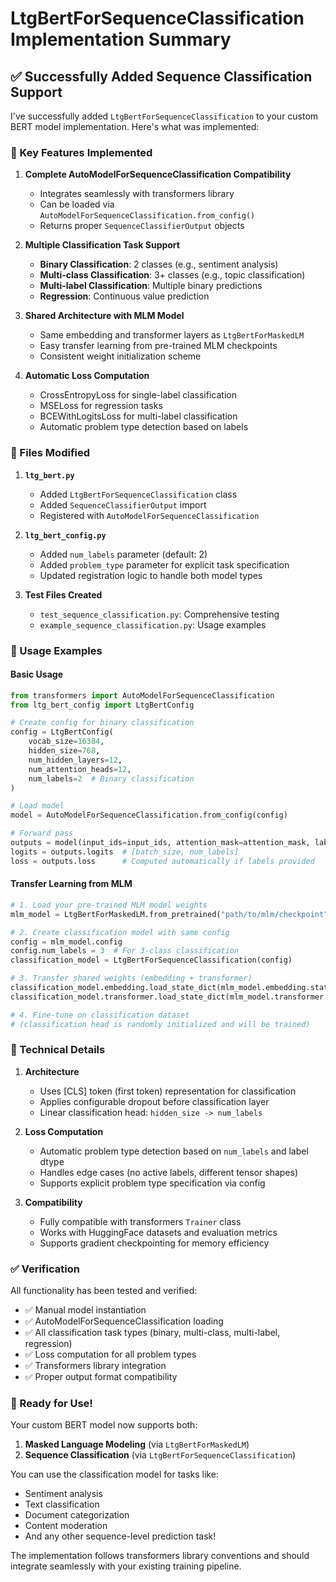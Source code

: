 # LtgBertForSequenceClassification Implementation Summary

## ✅ Successfully Added Sequence Classification Support

I've successfully added `LtgBertForSequenceClassification` to your custom BERT model implementation. Here's what was implemented:

### 🎯 Key Features Implemented

1. **Complete AutoModelForSequenceClassification Compatibility**
   - Integrates seamlessly with transformers library
   - Can be loaded via `AutoModelForSequenceClassification.from_config()`
   - Returns proper `SequenceClassifierOutput` objects

2. **Multiple Classification Task Support**
   - **Binary Classification**: 2 classes (e.g., sentiment analysis)
   - **Multi-class Classification**: 3+ classes (e.g., topic classification)
   - **Multi-label Classification**: Multiple binary predictions
   - **Regression**: Continuous value prediction

3. **Shared Architecture with MLM Model**
   - Same embedding and transformer layers as `LtgBertForMaskedLM`
   - Easy transfer learning from pre-trained MLM checkpoints
   - Consistent weight initialization scheme

4. **Automatic Loss Computation**
   - CrossEntropyLoss for single-label classification
   - MSELoss for regression tasks
   - BCEWithLogitsLoss for multi-label classification
   - Automatic problem type detection based on labels

### 📁 Files Modified

1. **`ltg_bert.py`**
   - Added `LtgBertForSequenceClassification` class
   - Added `SequenceClassifierOutput` import
   - Registered with `AutoModelForSequenceClassification`

2. **`ltg_bert_config.py`**
   - Added `num_labels` parameter (default: 2)
   - Added `problem_type` parameter for explicit task specification
   - Updated registration logic to handle both model types

3. **Test Files Created**
   - `test_sequence_classification.py`: Comprehensive testing
   - `example_sequence_classification.py`: Usage examples

### 🚀 Usage Examples

#### Basic Usage
```python
from transformers import AutoModelForSequenceClassification
from ltg_bert_config import LtgBertConfig

# Create config for binary classification
config = LtgBertConfig(
    vocab_size=16384,
    hidden_size=768,
    num_hidden_layers=12,
    num_attention_heads=12,
    num_labels=2  # Binary classification
)

# Load model
model = AutoModelForSequenceClassification.from_config(config)

# Forward pass
outputs = model(input_ids=input_ids, attention_mask=attention_mask, labels=labels)
logits = outputs.logits  # [batch_size, num_labels]
loss = outputs.loss      # Computed automatically if labels provided
```

#### Transfer Learning from MLM
```python
# 1. Load your pre-trained MLM model weights
mlm_model = LtgBertForMaskedLM.from_pretrained("path/to/mlm/checkpoint")

# 2. Create classification model with same config
config = mlm_model.config
config.num_labels = 3  # For 3-class classification
classification_model = LtgBertForSequenceClassification(config)

# 3. Transfer shared weights (embedding + transformer)
classification_model.embedding.load_state_dict(mlm_model.embedding.state_dict())
classification_model.transformer.load_state_dict(mlm_model.transformer.state_dict())

# 4. Fine-tune on classification dataset
# (classification head is randomly initialized and will be trained)
```

### 🔧 Technical Details

1. **Architecture**
   - Uses [CLS] token (first token) representation for classification
   - Applies configurable dropout before classification layer
   - Linear classification head: `hidden_size -> num_labels`

2. **Loss Computation**
   - Automatic problem type detection based on `num_labels` and label dtype
   - Handles edge cases (no active labels, different tensor shapes)
   - Supports explicit problem type specification via config

3. **Compatibility**
   - Fully compatible with transformers `Trainer` class
   - Works with HuggingFace datasets and evaluation metrics
   - Supports gradient checkpointing for memory efficiency

### ✅ Verification

All functionality has been tested and verified:
- ✅ Manual model instantiation
- ✅ AutoModelForSequenceClassification loading
- ✅ All classification task types (binary, multi-class, multi-label, regression)
- ✅ Loss computation for all problem types
- ✅ Transformers library integration
- ✅ Proper output format compatibility

### 🎉 Ready for Use!

Your custom BERT model now supports both:
1. **Masked Language Modeling** (via `LtgBertForMaskedLM`)
2. **Sequence Classification** (via `LtgBertForSequenceClassification`)

You can use the classification model for tasks like:
- Sentiment analysis
- Text classification
- Document categorization
- Content moderation
- And any other sequence-level prediction task!

The implementation follows transformers library conventions and should integrate seamlessly with your existing training pipeline.
